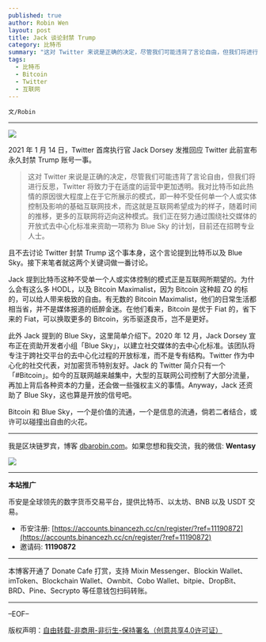 ```yaml
---
published: true
author: Robin Wen
layout: post
title: Jack 谈论封禁 Trump
category: 比特币
summary: "这对 Twitter 来说是正确的决定，尽管我们可能违背了言论自由，但我们将进行反思，Twitter 将致力于在适度的运营中更加透明。我对比特币如此热情的原因很大程度上在于它所展示的模式，即一种不受任何单一个人或实体控制及影响的基础互联网技术，而这就是互联网希望成为的样子，随着时间的推移，更多的互联网将迈向这种模式。我们正在努力通过围绕社交媒体的开放式去中心化标准来资助一项称为 Blue Sky 的计划，目前还在招聘专业人士。Bitcoin 和 Blue Sky，一个是价值的流通，一个是信息的流通，倘若二者结合，或许可以碰撞出自由的火花。"
tags:
  - 比特币
  - Bitcoin
  - Twitter
  - 互联网
---
```


`文/Robin`

***

![](https://cdn.dbarobin.com/ja16xfr.png)

2021 年 1 月 14 日，Twitter 首席执行官 Jack Dorsey 发推回应 Twitter 此前宣布永久封禁 Trump 账号一事。

> 这对 Twitter 来说是正确的决定，尽管我们可能违背了言论自由，但我们将进行反思，Twitter 将致力于在适度的运营中更加透明。我对比特币如此热情的原因很大程度上在于它所展示的模式，即一种不受任何单一个人或实体控制及影响的基础互联网技术，而这就是互联网希望成为的样子，随着时间的推移，更多的互联网将迈向这种模式。我们正在努力通过围绕社交媒体的开放式去中心化标准来资助一项称为 Blue Sky 的计划，目前还在招聘专业人士。

且不去讨论 Twitter 封禁 Trump 这个事本身，这个言论提到比特币以及 Blue Sky。接下来笔者就这两个关键词做一番讨论。

Jack 提到比特币这种不受单一个人或实体控制的模式正是互联网所期望的。为什么会有这么多 HODL，以及 Bitcoin Maximalist，因为 Bitcoin 这种超 ZQ 的标的，可以给人带来极致的自由。有无数的 Bitcoin Maximalist，他们的日常生活都相当省，并不是媒体报道的纸醉金迷。在他们看来，Bitcoin 是优于 Fiat 的，省下来的 Fiat，可以换取更多的 Bitcoin，劣币驱逐良币，岂不是更好。

此外 Jack 提到的 Blue Sky，这里简单介绍下。2020 年 12 月，Jack Dorsey 宣布正在资助开发者小组「Blue Sky」，以建立社交媒体的去中心化标准。该团队将专注于跨社交平台的去中心化过程的开放标准，而不是专有结构。Twitter 作为中心化的社交代表，对加密货币特别友好。Jack 的 Twitter 简介只有一个「#Bitcoin」。如今的互联网越来越集中，大型的互联网公司控制了大部分流量，再加上背后各种资本的力量，还会做一些强权主义的事情。Anyway，Jack 还资助了 Blue Sky，这也算是开放的信号吧。

Bitcoin 和 Blue Sky，一个是价值的流通，一个是信息的流通，倘若二者结合，或许可以碰撞出自由的火花。

***

我是区块链罗宾，博客 [dbarobin.com](https://dbarobin.com/)。如果您想和我交流，我的微信: **Wentasy**

![](https://cdn.dbarobin.com/v4yywe2.png)

***

**本站推广**

币安是全球领先的数字货币交易平台，提供比特币、以太坊、BNB 以及 USDT 交易。

* 币安注册: [https://accounts.binancezh.cc/cn/register/?ref=11190872](https://accounts.binancezh.cc/cn/register/?ref=11190872)
* 邀请码: **11190872**

***

本博客开通了 Donate Cafe 打赏，支持 Mixin Messenger、Blockin Wallet、imToken、Blockchain Wallet、Ownbit、Cobo Wallet、bitpie、DropBit、BRD、Pine、Secrypto 等任意钱包扫码转账。

<center>
    <div class="--donate-button"
         data-button-id="f8b9df0d-af9a-460d-8258-d3f435445075"
    ></div>
</center>

***

–EOF–

版权声明：[自由转载-非商用-非衍生-保持署名（创意共享4.0许可证）](http://creativecommons.org/licenses/by-nc-nd/4.0/deed.zh)